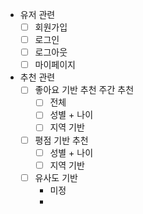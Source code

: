 - 유저 관련
    - [ ]  회원가입
    - [ ]  로그인
    - [ ]  로그아웃
    - [ ]  마이페이지
- 추천 관련
    - [ ]  좋아요 기반 추천 주간 추천
        - [ ]  전체
        - [ ]  성별 + 나이
        - [ ]  지역 기반
    - [ ]  평점 기반 추천
        - [ ]  성별 + 나이
        - [ ]  지역 기반
    - [ ]  유사도 기반
        - 미정
        -
